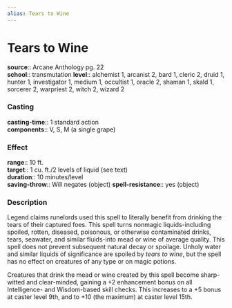 ```yaml
---
alias: Tears to Wine
---
```


# Tears to Wine 

**source**:: Arcane Anthology pg. 22  
**school**:: transmutation
**level**:: alchemist 1, arcanist 2, bard 1, cleric 2, druid 1, hunter 1, investigator 1, medium 1, occultist 1, oracle 2, shaman 1, skald 1, sorcerer 2, warpriest 2, witch 2, wizard 2

### Casting 

**casting-time**:: 1 standard action  
**components**:: V, S, M (a single grape)

### Effect 

**range**:: 10 ft.  
**target**:: 1 cu. ft./2 levels of liquid (see text)  
**duration**:: 10 minutes/level  
**saving-throw**:: Will negates (object)
**spell-resistance**:: yes (object)

### Description 

Legend claims runelords used this spell to literally benefit from drinking the tears of their captured foes. This spell turns nonmagic liquids-including spoiled, rotten, diseased, poisonous, or otherwise contaminated drinks, tears, seawater, and similar fluids-into mead or wine of average quality. This spell does not prevent subsequent natural decay or spoilage. Unholy water and similar liquids of significance are spoiled by *tears to wine*, but the spell has no effect on creatures of any type or on magic potions.  
  
Creatures that drink the mead or wine created by this spell become sharp-witted and clear-minded, gaining a +2 enhancement bonus on all Intelligence- and Wisdom-based skill checks. This increases to a +5 bonus at caster level 9th, and to +10 (the maximum) at caster level 15th.
